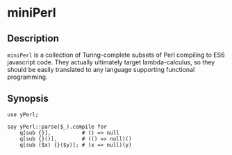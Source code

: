 miniPerl
========

## Description

`miniPerl` is a collection of Turing-complete subsets of Perl compiling to ES6
javascript code.  They actually ultimately target lambda-calculus, so they
should be easily translated to any language supporting functional programming.

## Synopsis

```Perl6
use yPerl;

say yPerl::parse($_).compile for
    q[sub {}],          # () => null
    q[sub {}()],        # (() => null)()
    q[sub ($x) {}($y)]; # (x => null)(y)
```
    

    
